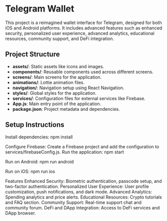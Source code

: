 # Telegram Wallet

This project is a reimagined wallet interface for Telegram, designed for both iOS and Android platforms. It includes advanced features such as enhanced security, personalized user experience, advanced analytics, educational resources, community support, and DeFi integration.

## Project Structure

- **assets/**: Static assets like icons and images.
- **components/**: Reusable components used across different screens.
- **screens/**: Main screens for the application.
- **animations/**: Lottie animation files.
- **navigation/**: Navigation setup using React Navigation.
- **styles/**: Global styles for the application.
- **services/**: Configuration files for external services like Firebase.
- **App.js**: Main entry point of the application.
- **package.json**: Project metadata and dependencies.

## Setup Instructions



Install dependencies:
npm install

Configure Firebase:
Create a Firebase project and add the configuration to services/firebaseConfig.js.
Run the application:
npm start

Run on Android:
npm run android

Run on iOS:
npm run ios

Features
Enhanced Security: Biometric authentication, passcode setup, and two-factor authentication.
Personalized User Experience: User profile customization, push notifications, and dark mode.
Advanced Analytics: Spending analytics and price alerts.
Educational Resources: Crypto tutorials and FAQ section.
Community Support: Real-time support chat and community forum.
DeFi and DApp Integration: Access to DeFi services and DApp browser.
